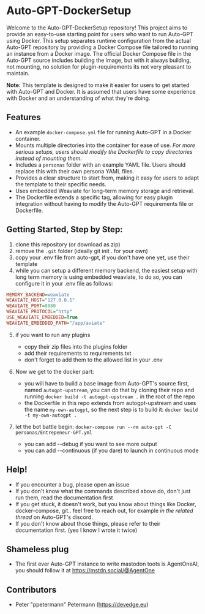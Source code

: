 # Auto-GPT-DockerSetup

Welcome to the Auto-GPT-DockerSetup repository! This project aims to provide an easy-to-use starting point for users who
want to run Auto-GPT using Docker. This setup separates runtime configuration from the actual Auto-GPT repository by 
providing a Docker Compose file tailored to running an instance from a Docker image. 
The official Docker Compose file in the Auto-GPT source includes building the image, but with it always building, 
not mounting, no solution for plugin-requirements its not very pleasant to maintain.

**Note:** This template is designed to make it easier for users to get started with Auto-GPT and Docker. 
It is assumed that users have some experience with Docker and an understanding of what they're doing.


## Features
- An example `docker-compose.yml` file for running Auto-GPT in a Docker container.
- Mounts multiple directories into the container for ease of use. *For more serious setups, users should modify the Dockerfile to copy directories instead of mounting them.*
- Includes a `personas` folder with an example YAML file. Users should replace this with their own persona YAML files.
- Provides a clear structure to start from, making it easy for users to adapt the template to their specific needs.
- Uses embedded Weaviate for long-term memory storage and retrieval.
- The Dockerfile extends a specific tag, allowing for easy plugin integration without having to modify the Auto-GPT requirements file or Dockerfile.

## Getting Started, Step by Step:
1. clone this repository (or download as zip)
2. remove the `.git` folder (ideally git init . for your own)
3. copy your .env file from auto-gpt, if you don't have one yet, use their template
4. while you can setup a different memory backend, the easiest setup with long term memory is using embedded weaviate, to do so, you can configure it in your .env file as follows:
```ini
MEMORY_BACKEND=weaviate
WEAVIATE_HOST="127.0.0.1"
WEAVIATE_PORT=8080
WEAVIATE_PROTOCOL="http"
USE_WEAVIATE_EMBEDDED=True
WEAVIATE_EMBEDDED_PATH="/app/aviate"
```
5. if you want to run any plugins
    - copy their zip files into the plugins folder
    - add their requirements to requirements.txt
    - don't forget to add them to the allowed list in your .env

6. Now we get to the docker part:
    - you will have to build a base image from Auto-GPT's source first, named `autogpt-upstream`, you can do that by cloning their repo and running `docker build -t autogpt-upstream .` in the root of the repo
    - the Dockerfile in this repo extends from autogpt-upstream and uses the name `my-own-autogpt`, so the next step is to build it: `docker build -t my-own-autogpt .`
   
7. let the bot battle begin: `docker-compose run --rm auto-gpt -C personas/Entrepeneur-GPT.yml`
    - you can add --debug if  you want to see more output
    - you can add --continuous (if you dare) to launch in continuous mode


## Help!
- If you encounter a bug, please open an issue
- If you don't know what the commands described above do, don't just run them, read the documentation first
- If you get stuck, it doesn't work, but you know about things like Docker, docker-compose, git.. feel free to reach out, for example *in the related thread* on Auto-GPT's discord.
- If you don't know about those things, please refer to their documentation first. (yes I know I wrote it twice)

## Shameless plug
- The first ever Auto-GPT instance to write mastodon toots is AgentOneAI, you should follow it at https://mstdn.social/@AgentOne

## Contributors
- Peter "ppetermann" Petermann (https://devedge.eu) 
